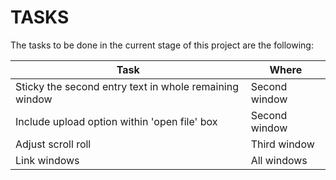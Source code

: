 # TASKS

The tasks to be done in the current stage of this project are the following:

Task | Where
------------ | -------------
Sticky the second entry text in whole remaining window | Second window
Include upload option within 'open file' box | Second window
Adjust scroll roll | Third window
Link windows | All windows


